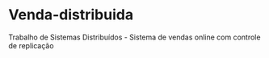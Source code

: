 # Venda-distribuida
Trabalho de Sistemas Distribuídos - Sistema de vendas online com controle de replicação
